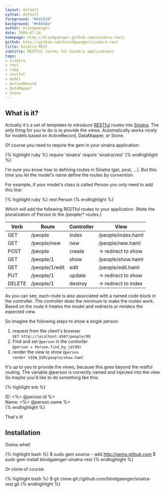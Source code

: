 ```yaml
---
layout: default
syntax: default
foreground: "#4d1818"
background: "#e8ddda"
author: blindgaenger
date: 2009-07-24
homepage: http://blindgaenger.github.com/sinatra-rest/
github: http://github.com/blindgaenger/sinatra-rest
title: Sinatra-REST
subtitle: RESTful routes for Sinatra applications
tags:
- sinatra
- rest
- ruby
- restful
- model
- ActiveRecord
- DataMapper
- Stone
---
```


What is it?
-----------

Actually it's a set of templates to introduce [RESTful](http://en.wikipedia.org/wiki/Representational_State_Transfer) 
routes into [Sinatra](http://www.sinatrarb.com/). The only thing for you to do 
is to provide the views. Automatically works nicely for models based on 
ActiveRecord, DataMapper, or Stone.

Of course you need to require the gem in your sinatra application:

{% highlight ruby %}
require 'sinatra'
require 'sinatra/rest'
{% endhighlight %}


I'm sure you know how to defining routes in Sinatra (<span class="highlight">get</span>,
<span class="highlight">post</span>, ...). But this time you let the model's name 
define the routes by convention.

For example, if your model's class is called <span class="highlight">Person</span>
you only need to add this line:

{% highlight ruby %}
rest Person
{% endhighlight %}

Which will add the following RESTful routes to your application. (Note the 
pluralization of <span class="highlight">Person</span> to the 
<span class="highlight">/people/*</span> routes.)

<table>
  <thead>
    <tr>
      <th>Verb</th>
      <th>Route</th>        
      <th>Controller</th>
      <th>View</th>
    </tr>
  </thead>
  <tbody>
    <tr>
      <td>GET</td>
      <td>/people</td>
      <td>index</td>
      <td>/people/index.haml</td>
    </tr>
    <tr>
      <td>GET</td>
      <td>/people/new</td>
      <td>new</td>
      <td>/people/new.haml</td>
    </tr>
    <tr>
      <td>POST</td>
      <td>/people</td>
      <td>create</td>
      <td>&rarr; redirect to show</td>
    </tr>
    <tr>
      <td>GET</td>
      <td>/people/1</td>
      <td>show</td>
      <td>/people/show.haml</td>
    </tr>
    <tr>
      <td>GET</td>
      <td>/people/1/edit</td>
      <td>edit</td>
      <td>/people/edit.haml</td>
    </tr>
    <tr>
      <td>PUT</td>
      <td>/people/1</td>
      <td>update</td>
      <td>&rarr; redirect to show</td>
    </tr>
    <tr>
      <td>DELETE</td>
      <td>/people/1</td>
      <td>destroy</td>
      <td>&rarr; redirect to index</td>
    </tr>
  </tbody>
</table>

As you can see, each route is also associated with a named code block in the 
controller. The controller does the minimum to make the routes work. Based on 
the route it treates the model and redirects or renders the expected view.

So imagine the following steps to show a single person:

1. request from the client's browser<br/>
   `GET http://localhost:4567/people/99`
2. Find and set `@person` in the controller<br/>
   `@person = Person.find_by_id(99)`
3. render the view to show `@person`<br/>
   `render VIEW_DIR/people/show.haml`

It's up to you to provide the views, because this goes beyond the restful 
routing. The variable <span class="highlight">@person</span> is correctly named 
and injected into the view. So maybe you'd like to do something like this:

{% highlight erb %}
<html>
<body>
  <div>ID: <%= @person.id %></div>
  <div>Name: <%= @person.name %></div>
</body>
</html>
{% endhighlight %}

That's it!


Installation
------------

Guess what!

{% highlight bash %}
$ sudo gem source --add http://gems.github.com
$ sudo gem install blindgaenger-sinatra-rest
{% endhighlight %}

Or clone of course:

{% highlight bash %}
$ git clone git://github.com/blindgaenger/sinatra-rest.git
{% endhighlight %}

